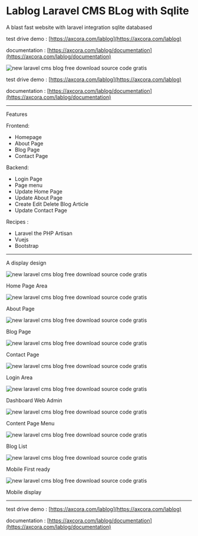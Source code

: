 # Lablog Laravel CMS BLog with Sqlite

A blast fast website with laravel integration sqlite databased
 
test drive demo : [https://axcora.com/lablog](https://axcora.com/lablog)

documentation : [https://axcora.com/lablog/documentation](https://axcora.com/lablog/documentation)

![new laravel cms blog free download source code gratis](https://1.bp.blogspot.com/-O7kC0ZSIxvA/Yauh-K0ZmUI/AAAAAAAASJ8/DQ4HauqmtLwYXtZmhDKY8BxqHgdUi4WegCNcBGAsYHQ/s1024/laravel%2Bcms%2Bblog%2Bnew%2Bfree%2Bdownload%2Bsource%2Bcode%2Bgratis.jpg)
 
test drive demo : [https://axcora.com/lablog](https://axcora.com/lablog)

documentation : [https://axcora.com/lablog/documentation](https://axcora.com/lablog/documentation)


-----------------------------------------------------------------------------

Features 

Frontend:
+ Homepage
+ About Page
+ Blog Page
+ Contact Page

Backend:
+ Login Page
+ Page menu
+ Update Home Page
+ Update About Page
+ Create Edit Delete Blog Article
+ Update Contact Page

Recipes :
+ Laravel the PHP Artisan
+ Vuejs
+ Bootstrap

-----------------------------------------------------------------------------

A display design

![new laravel cms blog free download source code gratis](https://1.bp.blogspot.com/-QhAl5WvE9lI/YauiC9xXAfI/AAAAAAAASKo/62E9MyS6tXQ03UUn3wcN1-U-Ir8rtPdJACNcBGAsYHQ/s1740/laravel%2Bsource%2Bcode%2Bcms%2Bblog%2Bweb%2Bnew%2Bmodern%2Bwith%2Bsqlite%2Bfast%2Band%2BSEO%2Bwebsite%2B%252819%2529.png)

Home Page Area

![new laravel cms blog free download source code gratis](https://1.bp.blogspot.com/-flfIOh02xMM/YauiCJ_uOkI/AAAAAAAASKg/SXoJ0-zFe6QKN3w2_EVSVWdyqcbFXFzPACNcBGAsYHQ/s1412/laravel%2Bsource%2Bcode%2Bcms%2Bblog%2Bweb%2Bnew%2Bmodern%2Bwith%2Bsqlite%2Bfast%2Band%2BSEO%2Bwebsite%2B%252818%2529.png)

About Page


![new laravel cms blog free download source code gratis](https://1.bp.blogspot.com/-mw6RSQBD0bc/YauiCSHEpgI/AAAAAAAASKk/fx73ieDkaXEa-uCVKo-OWxRpESMSimosgCNcBGAsYHQ/s1597/laravel%2Bsource%2Bcode%2Bcms%2Bblog%2Bweb%2Bnew%2Bmodern%2Bwith%2Bsqlite%2Bfast%2Band%2BSEO%2Bwebsite%2B%252817%2529.png)

Blog Page


![new laravel cms blog free download source code gratis](https://1.bp.blogspot.com/-CfmBiarzU2Q/YauiA8O80WI/AAAAAAAASKc/iVIQIT1pifUcWzn_dlJkNZ7zLxjgkXmqACNcBGAsYHQ/s1349/laravel%2Bsource%2Bcode%2Bcms%2Bblog%2Bweb%2Bnew%2Bmodern%2Bwith%2Bsqlite%2Bfast%2Band%2BSEO%2Bwebsite%2B%252816%2529.png)

Contact Page


![new laravel cms blog free download source code gratis](https://1.bp.blogspot.com/-jI_yKxoHNvA/YauiAuiInQI/AAAAAAAASKY/Twv2aYl1yK8qFn3Bdc3a9sH7rSiO73sDwCNcBGAsYHQ/s1366/laravel%2Bsource%2Bcode%2Bcms%2Bblog%2Bweb%2Bnew%2Bmodern%2Bwith%2Bsqlite%2Bfast%2Band%2BSEO%2Bwebsite%2B%252815%2529.png)

Login Area


![new laravel cms blog free download source code gratis](https://1.bp.blogspot.com/-fGyrv_EQbM4/YauiARmdMlI/AAAAAAAASKU/hPpl8cv8K7YYvY8kCb_Ylmxo0IlUhKUSwCNcBGAsYHQ/s1366/laravel%2Bsource%2Bcode%2Bcms%2Bblog%2Bweb%2Bnew%2Bmodern%2Bwith%2Bsqlite%2Bfast%2Band%2BSEO%2Bwebsite%2B%252814%2529.png)

Dashboard Web Admin


![new laravel cms blog free download source code gratis](https://1.bp.blogspot.com/-tQl9qJUM07I/Yauh_iBq1pI/AAAAAAAASKQ/VQ8LVhH_CZ8FWbrLlxoruQDrc0dQIOk3ACNcBGAsYHQ/s1349/laravel%2Bsource%2Bcode%2Bcms%2Bblog%2Bweb%2Bnew%2Bmodern%2Bwith%2Bsqlite%2Bfast%2Band%2BSEO%2Bwebsite%2B%252813%2529.png)

Content Page Menu


![new laravel cms blog free download source code gratis](https://1.bp.blogspot.com/-Rp2k-G7_9CE/Yauh-CqFpDI/AAAAAAAASKA/iNL9O6vfTtw1xxCn4au7dR3TeGsAFp7GACNcBGAsYHQ/s1390/laravel%2Bsource%2Bcode%2Bcms%2Bblog%2Bweb%2Bnew%2Bmodern%2Bwith%2Bsqlite%2Bfast%2Band%2BSEO%2Bwebsite%2B%252810%2529.png)

Blog List


![new laravel cms blog free download source code gratis](https://1.bp.blogspot.com/-6iwdt3lm1PU/YauiEAtK25I/AAAAAAAASK4/M0wWyNbfUeshHLGsVfUr7CaLx2hDcnh2gCNcBGAsYHQ/s677/laravel%2Bsource%2Bcode%2Bcms%2Bblog%2Bweb%2Bnew%2Bmodern%2Bwith%2Bsqlite%2Bfast%2Band%2BSEO%2Bwebsite%2B%25285%2529.png)

Mobile First ready


![new laravel cms blog free download source code gratis](https://1.bp.blogspot.com/-x48iWb2UiI0/YauiDPujKqI/AAAAAAAASKs/es3Aq2MQCogoqYlIRWGzeQDwIgzkU-LlQCNcBGAsYHQ/s677/laravel%2Bsource%2Bcode%2Bcms%2Bblog%2Bweb%2Bnew%2Bmodern%2Bwith%2Bsqlite%2Bfast%2Band%2BSEO%2Bwebsite%2B%25282%2529.png)

Mobile display



-----------------------------------------------------------------------------


test drive demo : [https://axcora.com/lablog](https://axcora.com/lablog)

documentation : [https://axcora.com/lablog/documentation](https://axcora.com/lablog/documentation)